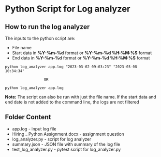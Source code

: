 # Python Script for Log analyzer

## How to run the log analyzer

The inputs to the python script are:
* File name 
* Start data in **%Y-%m-%d** format or **%Y-%m-%d %H:%M:%S** format
* End data in **%Y-%m-%d** format or **%Y-%m-%d %H:%M:%S** format

```
python log_analyzer app.log "2023-03-02 09:03:23" "2023-03-08 10:34:34"
```
                      OR
```
python log_analyzer app.log
```

**Note:**
The script can also be run with just the file name. If the start data and end date is not added to the command line, the logs are not filtered

## Folder Content

* app.log - Input log file
* Hiring _ Python Assignment.docx - assignment question
* log_analyzer.py - script for log analyzer
* summary.json - JSON file with summary of the log file
* test_log_analyzer.py - pytest script for log_analyzer.py